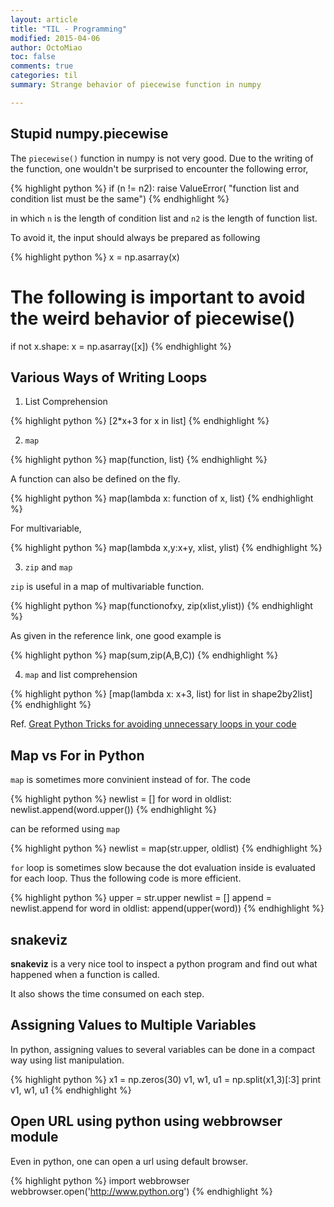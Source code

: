 ```yaml
---
layout: article
title: "TIL - Programming"
modified: 2015-04-06
author: OctoMiao
toc: false
comments: true
categories: til
summary: Strange behavior of piecewise function in numpy

---
```



## Stupid numpy.piecewise


The `piecewise()` function in numpy is not very good. Due to the writing of the function, one wouldn't be surprised to encounter the following error,

{% highlight python %}
if (n != n2):
    raise ValueError(
        "function list and condition list must be the same")
{% endhighlight %}

in which `n` is the length of condition list and `n2` is the length of function list.

To avoid it, the input should always be prepared as following

{% highlight python %}
x = np.asarray(x)
# The following is important to avoid the weird behavior of piecewise()
if not x.shape:
    x = np.asarray([x])
{% endhighlight %}




## Various Ways of Writing Loops

1. List Comprehension

{% highlight python %}
[2*x+3 for x in list]
{% endhighlight %}


2. `map`

{% highlight python %}
map(function, list)
{% endhighlight %}

A function can also be defined on the fly.

{% highlight python %}
map(lambda x: function of x, list)
{% endhighlight %}


For multivariable,

{% highlight python %}
map(lambda x,y:x+y, xlist, ylist)
{% endhighlight %}


3. `zip` and `map`

`zip` is useful in a map of multivariable function.

{% highlight python %}
map(functionofxy, zip(xlist,ylist))
{% endhighlight %}

As given in the reference link, one good example is

{% highlight python %}
map(sum,zip(A,B,C))
{% endhighlight %}


4. `map` and list comprehension



{% highlight python %}
[map(lambda x: x+3, list) for list in shape2by2list]
{% endhighlight %}




Ref. [Great Python Tricks for avoiding unnecessary loops in your code](http://forums.udacity.com/questions/1002566/great-python-tricks-for-avoiding-unnecessary-loops-in-your-code)



## Map vs For in Python

`map` is sometimes more convinient instead of for. The code

{% highlight python %}
newlist = []
for word in oldlist:
    newlist.append(word.upper())
{% endhighlight %}

can be reformed using `map`

{% highlight python %}
newlist = map(str.upper, oldlist)
{% endhighlight %}

`for` loop is sometimes slow because the dot evaluation inside is evaluated for each loop. Thus the following code is more efficient.

{% highlight python %}
upper = str.upper
newlist = []
append = newlist.append
for word in oldlist:
    append(upper(word))
{% endhighlight %}


## snakeviz

**snakeviz** is a very nice tool to inspect a python program and find out what happened when a function is called.

It also shows the time consumed on each step.


## Assigning Values to Multiple Variables

In python, assigning values to several variables can be done in a compact way using list manipulation.

{% highlight python %}
x1 = np.zeros(30)
v1, w1, u1 = np.split(x1,3)[:3]
print v1, w1, u1
{% endhighlight %}


## Open URL using python using webbrowser module

Even in python, one can open a url using default browser.

{% highlight python %}
import webbrowser
webbrowser.open('http://www.python.org')
{% endhighlight %}